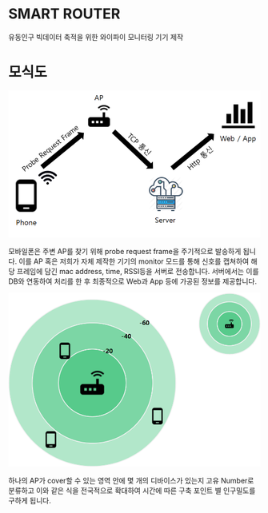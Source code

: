 ﻿# SMART ROUTER

유동인구 빅데이터 축적을 위한 와이파이 모니터링 기기 제작

# 모식도

![Alt text](/structure.png)

모바일폰은 주변 AP를 찾기 위해 probe request frame을 주기적으로 발송하게 됩니다. 이를 AP 혹은 저희가 자체 제작한 기기의 monitor 모드를 통해 신호를 캡쳐하여 해당 프레임에 담긴 mac address, time, RSSI등을 서버로 전송합니다. 서버에서는 이를 DB와 연동하여 처리를 한 후 최종적으로 Web과 App 등에 가공된 정보를 제공합니다. 

![Alt text](/structure2.png)

하나의 AP가 cover할 수 있는 영역 안에 몇 개의 디바이스가 있는지 고유 Number로 분류하고 이와 같은 식을 전국적으로 확대하여 시간에 따른 구축 포인트 별 인구밀도를 구하게 됩니다.

